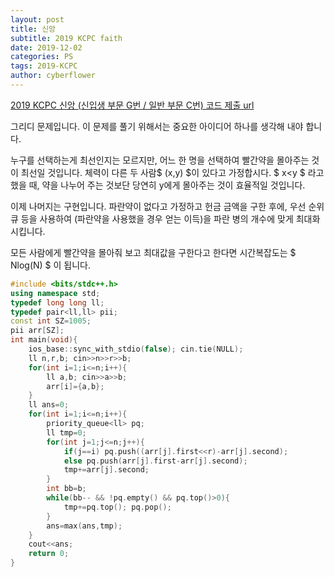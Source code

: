 ```yaml
---
layout: post
title: 신앙
subtitle: 2019 KCPC faith
date: 2019-12-02
categories: PS
tags: 2019-KCPC
author: cyberflower
---
```


[2019 KCPC 신앙 (신입생 부문 G번 / 일반 부문 C번) 코드 제출 url](https://kcpc19.contest.codeforces.com/group/YxujPqBpFr/contest/261386/problem/G)

그리디 문제입니다. 이 문제를 풀기 위해서는 중요한 아이디어 하나를 생각해 내야 합니다.

누구를 선택하는게 최선인지는 모르지만, 어느 한 명을 선택하여 빨간약을 몰아주는 것이 최선일 것입니다. 체력이 다른 두 사람$ (x,y) $이 있다고 가정합시다. $ x<y $ 라고 했을 때, 약을 나누어 주는 것보단 당연히 y에게 몰아주는 것이 효율적일 것입니다.

이제 나머지는 구현입니다. 파란약이 없다고 가정하고 헌금 금액을 구한 후에, 우선 순위 큐 등을 사용하여 (파란약을 사용했을 경우 얻는 이득)을 파란 병의 개수에 맞게 최대화 시킵니다.

모든 사람에게 빨간약을 몰아줘 보고 최대값을 구한다고 한다면 시간복잡도는 $ Nlog(N) $ 이 됩니다.

```cpp
#include <bits/stdc++.h>
using namespace std;
typedef long long ll;
typedef pair<ll,ll> pii;
const int SZ=1005;
pii arr[SZ];
int main(void){
    ios_base::sync_with_stdio(false); cin.tie(NULL);
    ll n,r,b; cin>>n>>r>>b;
    for(int i=1;i<=n;i++){
        ll a,b; cin>>a>>b;
        arr[i]={a,b};
    }
    ll ans=0;
    for(int i=1;i<=n;i++){
        priority_queue<ll> pq;
        ll tmp=0;
        for(int j=1;j<=n;j++){
            if(j==i) pq.push((arr[j].first<<r)-arr[j].second);
            else pq.push(arr[j].first-arr[j].second);
            tmp+=arr[j].second;
        }
        int bb=b;
        while(bb-- && !pq.empty() && pq.top()>0){
            tmp+=pq.top(); pq.pop();
        }
        ans=max(ans,tmp);
    }
    cout<<ans;
    return 0;
}
```
